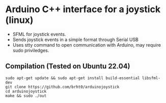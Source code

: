 # Arduino C++ interface for a joystick (linux)

- SFML for joystick events.
- Sends joystick events in a simple format through Serial USB
- Uses stty command to open communication with Arduino, may require sudo priviledges.

## Compilation (Tested on Ubuntu 22.04)

```
sudo apt-get update && sudo apt-get install build-essential libsfml-dev
git clone https://github.com/brht0/arduinojoystick
cd arduinojoystick
make && sudo ./out
```
